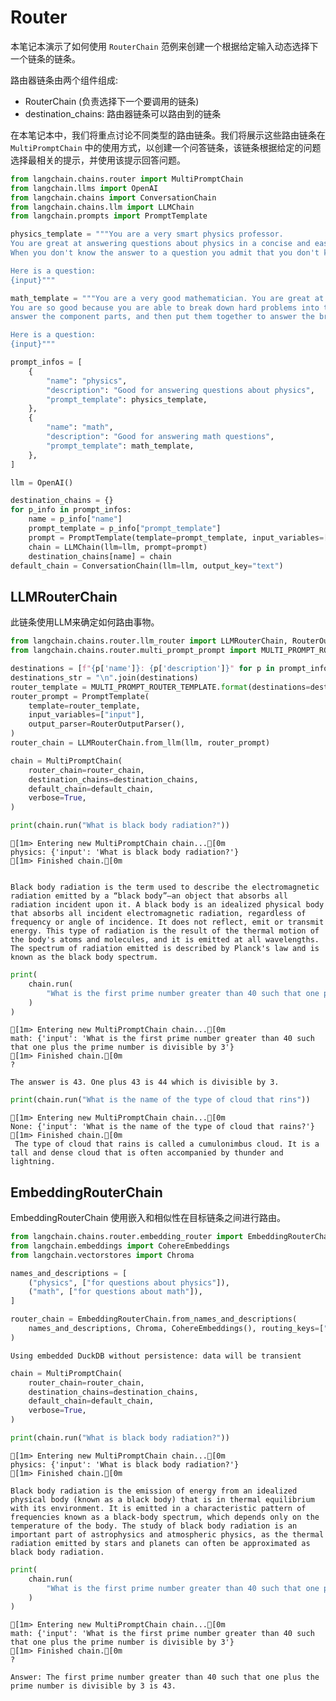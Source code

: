 # Router

本笔记本演示了如何使用 `RouterChain` 范例来创建一个根据给定输入动态选择下一个链条的链条。 

路由器链条由两个组件组成:
- RouterChain (负责选择下一个要调用的链条)
- destination_chains: 路由器链条可以路由到的链条

在本笔记本中，我们将重点讨论不同类型的路由链条。我们将展示这些路由链条在 `MultiPromptChain` 中的使用方式，以创建一个问答链条，该链条根据给定的问题选择最相关的提示，并使用该提示回答问题。

```python
from langchain.chains.router import MultiPromptChain
from langchain.llms import OpenAI
from langchain.chains import ConversationChain
from langchain.chains.llm import LLMChain
from langchain.prompts import PromptTemplate
```

```python
physics_template = """You are a very smart physics professor. 
You are great at answering questions about physics in a concise and easy to understand manner. 
When you don't know the answer to a question you admit that you don't know.

Here is a question:
{input}"""

math_template = """You are a very good mathematician. You are great at answering math questions. 
You are so good because you are able to break down hard problems into their component parts, 
answer the component parts, and then put them together to answer the broader question.

Here is a question:
{input}"""
```

```python
prompt_infos = [
    {
        "name": "physics",
        "description": "Good for answering questions about physics",
        "prompt_template": physics_template,
    },
    {
        "name": "math",
        "description": "Good for answering math questions",
        "prompt_template": math_template,
    },
]
```

```python
llm = OpenAI()
```

```python
destination_chains = {}
for p_info in prompt_infos:
    name = p_info["name"]
    prompt_template = p_info["prompt_template"]
    prompt = PromptTemplate(template=prompt_template, input_variables=["input"])
    chain = LLMChain(llm=llm, prompt=prompt)
    destination_chains[name] = chain
default_chain = ConversationChain(llm=llm, output_key="text")
```

## LLMRouterChain

此链条使用LLM来确定如何路由事物。

```python
from langchain.chains.router.llm_router import LLMRouterChain, RouterOutputParser
from langchain.chains.router.multi_prompt_prompt import MULTI_PROMPT_ROUTER_TEMPLATE
```

```python
destinations = [f"{p['name']}: {p['description']}" for p in prompt_infos]
destinations_str = "\n".join(destinations)
router_template = MULTI_PROMPT_ROUTER_TEMPLATE.format(destinations=destinations_str)
router_prompt = PromptTemplate(
    template=router_template,
    input_variables=["input"],
    output_parser=RouterOutputParser(),
)
router_chain = LLMRouterChain.from_llm(llm, router_prompt)
```

```python
chain = MultiPromptChain(
    router_chain=router_chain,
    destination_chains=destination_chains,
    default_chain=default_chain,
    verbose=True,
)
```

```python
print(chain.run("What is black body radiation?"))
```

    
    
    [1m> Entering new MultiPromptChain chain...[0m
    physics: {'input': 'What is black body radiation?'}
    [1m> Finished chain.[0m
    
    
    Black body radiation is the term used to describe the electromagnetic radiation emitted by a “black body”—an object that absorbs all radiation incident upon it. A black body is an idealized physical body that absorbs all incident electromagnetic radiation, regardless of frequency or angle of incidence. It does not reflect, emit or transmit energy. This type of radiation is the result of the thermal motion of the body's atoms and molecules, and it is emitted at all wavelengths. The spectrum of radiation emitted is described by Planck's law and is known as the black body spectrum.
    


```python
print(
    chain.run(
        "What is the first prime number greater than 40 such that one plus the prime number is divisible by 3"
    )
)
```

    
    
    [1m> Entering new MultiPromptChain chain...[0m
    math: {'input': 'What is the first prime number greater than 40 such that one plus the prime number is divisible by 3'}
    [1m> Finished chain.[0m
    ?
    
    The answer is 43. One plus 43 is 44 which is divisible by 3.

```python
print(chain.run("What is the name of the type of cloud that rins"))
```

    [1m> Entering new MultiPromptChain chain...[0m
    None: {'input': 'What is the name of the type of cloud that rains?'}
    [1m> Finished chain.[0m
     The type of cloud that rains is called a cumulonimbus cloud. It is a tall and dense cloud that is often accompanied by thunder and lightning.

## EmbeddingRouterChain

EmbeddingRouterChain 使用嵌入和相似性在目标链条之间进行路由。

```python
from langchain.chains.router.embedding_router import EmbeddingRouterChain
from langchain.embeddings import CohereEmbeddings
from langchain.vectorstores import Chroma
```

```python
names_and_descriptions = [
    ("physics", ["for questions about physics"]),
    ("math", ["for questions about math"]),
]
```

```python
router_chain = EmbeddingRouterChain.from_names_and_descriptions(
    names_and_descriptions, Chroma, CohereEmbeddings(), routing_keys=["input"]
)
```

    Using embedded DuckDB without persistence: data will be transient
    

```python
chain = MultiPromptChain(
    router_chain=router_chain,
    destination_chains=destination_chains,
    default_chain=default_chain,
    verbose=True,
)
```

```python
print(chain.run("What is black body radiation?"))
```

    [1m> Entering new MultiPromptChain chain...[0m
    physics: {'input': 'What is black body radiation?'}
    [1m> Finished chain.[0m

    Black body radiation is the emission of energy from an idealized physical body (known as a black body) that is in thermal equilibrium with its environment. It is emitted in a characteristic pattern of frequencies known as a black-body spectrum, which depends only on the temperature of the body. The study of black body radiation is an important part of astrophysics and atmospheric physics, as the thermal radiation emitted by stars and planets can often be approximated as black body radiation.

```python
print(
    chain.run(
        "What is the first prime number greater than 40 such that one plus the prime number is divisible by 3"
    )
)
```

    
    
    [1m> Entering new MultiPromptChain chain...[0m
    math: {'input': 'What is the first prime number greater than 40 such that one plus the prime number is divisible by 3'}
    [1m> Finished chain.[0m
    ?
    
    Answer: The first prime number greater than 40 such that one plus the prime number is divisible by 3 is 43.



```python

```
